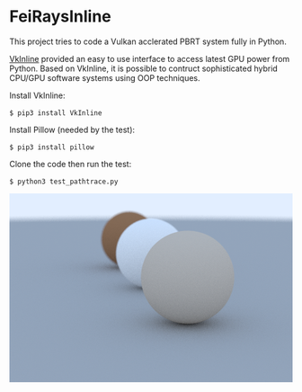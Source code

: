 # FeiRaysInline

This project tries to code a Vulkan acclerated PBRT system fully in Python.

[VkInline](https://github.com/fynv/vkinline) provided an easy to use interface to access latest GPU power from Python.
Based on VkInline, it is possible to contruct sophisticated hybrid CPU/GPU software systems using OOP techniques.

Install VkInline:
```
$ pip3 install VkInline
```

Install Pillow (needed by the test):
```
$ pip3 install pillow
```

Clone the code then run the test:
```
$ python3 test_pathtrace.py
```
<img src="doc/result.png" width="900px">
